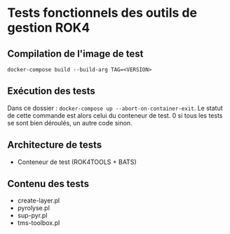 # Tests fonctionnels des outils de gestion ROK4

## Compilation de l'image de test

`docker-compose build --build-arg TAG=<VERSION>`

## Exécution des tests

Dans ce dossier : `docker-compose up --abort-on-container-exit`. Le statut de cette commande est alors celui du conteneur de test. 0 si tous les tests se sont bien déroulés, un autre code sinon.

## Architecture de tests

* Conteneur de test (ROK4TOOLS + BATS)

## Contenu des tests

* create-layer.pl
* pyrolyse.pl
* sup-pyr.pl
* tms-toolbox.pl